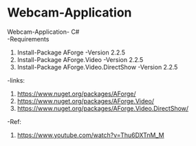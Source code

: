 # Webcam-Application
Webcam-Application- C#<br>
-Requirements<br>
1. Install-Package AForge -Version 2.2.5<br>
2. Install-Package AForge.Video -Version 2.2.5<br>
3. Install-Package AForge.Video.DirectShow -Version 2.2.5<br>

-links:<br>
1. https://www.nuget.org/packages/AForge/<br>
2. https://www.nuget.org/packages/AForge.Video/<br>
3. https://www.nuget.org/packages/AForge.Video.DirectShow/<br>

-Ref:<br>
1. https://www.youtube.com/watch?v=Thu6DXTnM_M
